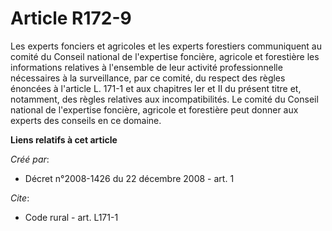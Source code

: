 # Article R172-9

Les experts fonciers et agricoles et les experts forestiers communiquent au comité du Conseil national de l'expertise
foncière, agricole et forestière les informations relatives à l'ensemble de leur activité professionnelle nécessaires à la
surveillance, par ce comité, du respect des règles énoncées à l'article L. 171-1 et aux chapitres Ier et II du présent titre
et, notamment, des règles relatives aux incompatibilités. Le comité du Conseil national de l'expertise foncière, agricole et
forestière peut donner aux experts des conseils en ce domaine.

**Liens relatifs à cet article**

_Créé par_:

  - Décret n°2008-1426 du 22 décembre 2008 - art. 1

_Cite_:

  - Code rural - art. L171-1
